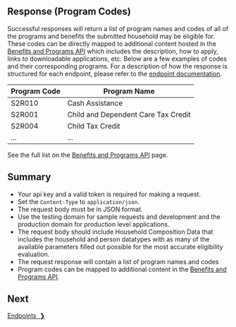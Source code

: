 ## Response (Program Codes)
Successful responses will return a list of program names and codes of all of the programs and benefits the submitted household may be eligible for. These codes can be directly mapped to additional content hosted in the [Benefits and Programs API](https://data.cityofnewyork.us/Social-Services/Benefits-and-Programs-API/2j8u-wtju) which includes the description, how to apply, links to downloadable applications, etc. Below are a few examples of codes and their corresponding programs. For a description of how the response is structured for each endpoint, please refer to the [endpoint documentation](/endpoints).

|Program Code|Program Name|
|--|--|
|S2R010|Cash Assistance|
|S2R001|Child and Dependent Care Tax Credit|
|S2R004|Child Tax Credit|
|...|...|

See the full list on the [Benefits and Programs API](https://data.cityofnewyork.us/Social-Services/Benefits-and-Programs-API/2j8u-wtju) page.

## Summary
* Your api key and a valid token is required for making a request.
* Set the `Content-Type` to `application/json`.
* The request body must be in JSON format.
* Use the testing domain for sample requests and development and the production domain for production level applications.
* The request body should include Household Composition Data that includes the household and person datatypes with as many of the available parameters filled out possible for the most accurate eligibility evaluation.
* The request response will contain a list of program names and codes
* Program codes can be mapped to additional content in the [Benefits and Programs API](https://data.cityofnewyork.us/Social-Services/Benefits-and-Programs-API/2j8u-wtju).

## Next

<a href="endpoints" title="Endpoints" class="btn color-secondary-button">Endpoints&nbsp;&nbsp;❯</a>

<br>
<br>